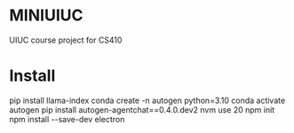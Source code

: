 # MINIUIUC
UIUC course project for CS410

# Install
pip install llama-index
conda create -n autogen python=3.10
conda activate autogen
pip install autogen-agentchat==0.4.0.dev2
nvm use 20
npm init
npm install --save-dev electron
